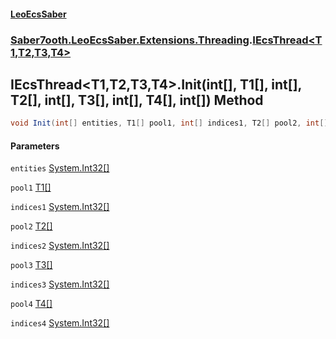 #### [LeoEcsSaber](index.md 'index')
### [Saber7ooth.LeoEcsSaber.Extensions.Threading](Saber7ooth.LeoEcsSaber.Extensions.Threading.md 'Saber7ooth.LeoEcsSaber.Extensions.Threading').[IEcsThread&lt;T1,T2,T3,T4&gt;](IEcsThread_T1,T2,T3,T4_.md 'Saber7ooth.LeoEcsSaber.Extensions.Threading.IEcsThread<T1,T2,T3,T4>')

## IEcsThread<T1,T2,T3,T4>.Init(int[], T1[], int[], T2[], int[], T3[], int[], T4[], int[]) Method

```csharp
void Init(int[] entities, T1[] pool1, int[] indices1, T2[] pool2, int[] indices2, T3[] pool3, int[] indices3, T4[] pool4, int[] indices4);
```
#### Parameters

<a name='Saber7ooth.LeoEcsSaber.Extensions.Threading.IEcsThread_T1,T2,T3,T4_.Init(int[],T1[],int[],T2[],int[],T3[],int[],T4[],int[]).entities'></a>

`entities` [System.Int32](https://docs.microsoft.com/en-us/dotnet/api/System.Int32 'System.Int32')[[]](https://docs.microsoft.com/en-us/dotnet/api/System.Array 'System.Array')

<a name='Saber7ooth.LeoEcsSaber.Extensions.Threading.IEcsThread_T1,T2,T3,T4_.Init(int[],T1[],int[],T2[],int[],T3[],int[],T4[],int[]).pool1'></a>

`pool1` [T1](IEcsThread_T1,T2,T3,T4_.md#Saber7ooth.LeoEcsSaber.Extensions.Threading.IEcsThread_T1,T2,T3,T4_.T1 'Saber7ooth.LeoEcsSaber.Extensions.Threading.IEcsThread<T1,T2,T3,T4>.T1')[[]](https://docs.microsoft.com/en-us/dotnet/api/System.Array 'System.Array')

<a name='Saber7ooth.LeoEcsSaber.Extensions.Threading.IEcsThread_T1,T2,T3,T4_.Init(int[],T1[],int[],T2[],int[],T3[],int[],T4[],int[]).indices1'></a>

`indices1` [System.Int32](https://docs.microsoft.com/en-us/dotnet/api/System.Int32 'System.Int32')[[]](https://docs.microsoft.com/en-us/dotnet/api/System.Array 'System.Array')

<a name='Saber7ooth.LeoEcsSaber.Extensions.Threading.IEcsThread_T1,T2,T3,T4_.Init(int[],T1[],int[],T2[],int[],T3[],int[],T4[],int[]).pool2'></a>

`pool2` [T2](IEcsThread_T1,T2,T3,T4_.md#Saber7ooth.LeoEcsSaber.Extensions.Threading.IEcsThread_T1,T2,T3,T4_.T2 'Saber7ooth.LeoEcsSaber.Extensions.Threading.IEcsThread<T1,T2,T3,T4>.T2')[[]](https://docs.microsoft.com/en-us/dotnet/api/System.Array 'System.Array')

<a name='Saber7ooth.LeoEcsSaber.Extensions.Threading.IEcsThread_T1,T2,T3,T4_.Init(int[],T1[],int[],T2[],int[],T3[],int[],T4[],int[]).indices2'></a>

`indices2` [System.Int32](https://docs.microsoft.com/en-us/dotnet/api/System.Int32 'System.Int32')[[]](https://docs.microsoft.com/en-us/dotnet/api/System.Array 'System.Array')

<a name='Saber7ooth.LeoEcsSaber.Extensions.Threading.IEcsThread_T1,T2,T3,T4_.Init(int[],T1[],int[],T2[],int[],T3[],int[],T4[],int[]).pool3'></a>

`pool3` [T3](IEcsThread_T1,T2,T3,T4_.md#Saber7ooth.LeoEcsSaber.Extensions.Threading.IEcsThread_T1,T2,T3,T4_.T3 'Saber7ooth.LeoEcsSaber.Extensions.Threading.IEcsThread<T1,T2,T3,T4>.T3')[[]](https://docs.microsoft.com/en-us/dotnet/api/System.Array 'System.Array')

<a name='Saber7ooth.LeoEcsSaber.Extensions.Threading.IEcsThread_T1,T2,T3,T4_.Init(int[],T1[],int[],T2[],int[],T3[],int[],T4[],int[]).indices3'></a>

`indices3` [System.Int32](https://docs.microsoft.com/en-us/dotnet/api/System.Int32 'System.Int32')[[]](https://docs.microsoft.com/en-us/dotnet/api/System.Array 'System.Array')

<a name='Saber7ooth.LeoEcsSaber.Extensions.Threading.IEcsThread_T1,T2,T3,T4_.Init(int[],T1[],int[],T2[],int[],T3[],int[],T4[],int[]).pool4'></a>

`pool4` [T4](IEcsThread_T1,T2,T3,T4_.md#Saber7ooth.LeoEcsSaber.Extensions.Threading.IEcsThread_T1,T2,T3,T4_.T4 'Saber7ooth.LeoEcsSaber.Extensions.Threading.IEcsThread<T1,T2,T3,T4>.T4')[[]](https://docs.microsoft.com/en-us/dotnet/api/System.Array 'System.Array')

<a name='Saber7ooth.LeoEcsSaber.Extensions.Threading.IEcsThread_T1,T2,T3,T4_.Init(int[],T1[],int[],T2[],int[],T3[],int[],T4[],int[]).indices4'></a>

`indices4` [System.Int32](https://docs.microsoft.com/en-us/dotnet/api/System.Int32 'System.Int32')[[]](https://docs.microsoft.com/en-us/dotnet/api/System.Array 'System.Array')